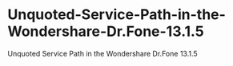 # Unquoted-Service-Path-in-the-Wondershare-Dr.Fone-13.1.5
Unquoted Service Path in the Wondershare Dr.Fone 13.1.5
